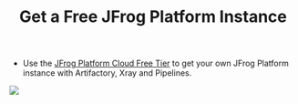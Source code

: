 ﻿---
title: "Get a Free JFrog Platform Instance"
chapter: false
weight: 55
---

- Use the [JFrog Platform Cloud Free Tier](https://jfrog.com/artifactory/start-free/) to get your own JFrog Platform instance with Artifactory, Xray and Pipelines.

<a href="https://jfrog.com/artifactory/start-free/" target="cloudfreetier"><img src="/images/CloudFreeTier.png"/></a>
